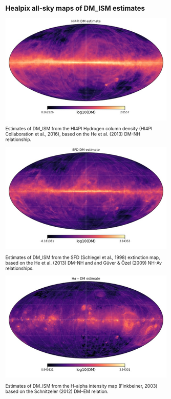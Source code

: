 ## Healpix all-sky maps of DM_ISM estimates

![](logdm-nh-hi4pi2016.jpg?raw=true)

Estimates of DM_ISM from the HI4PI Hydrogen column density (HI4PI Collaboration et al., 2016), based on the He et al. (2013)  DM-NH relationship.  

![](logdm-dust-sfd1998.jpg?raw=true)

Estimates of DM_ISM from the SFD (Schlegel et al., 1998) extinction map, based on the He et al. (2013) DM-NH and and Güver & Özel (2009) NH-Av relationships.

![](logdm-halpha-finkbeiner2003.jpg?raw=true)

Estimates of DM_ISM from the H-alpha intensity map (Finkbeiner, 2003) based on the Schnitzeler (2012) DM–EM relation.